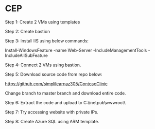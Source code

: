 # CEP

Step 1: Create 2 VMs using templates

Step 2: Create bastion

Step 3: Install IIS using below commands:

Install-WindowsFeature -name Web-Server -IncludeManagementTools -IncludeAllSubFeature

Step 4: Connect 2 VMs using bastion.

Step 5: Download source code from repo below:

https://github.com/simplilearnaz305/ContosoClinic

Change branch to master branch and download entire code.

Step 6: Extract the code and upload to C:\inetpub\wwwroot\

Step 7: Try accessing website with private IPs.

Step 8: Create Azure SQL using ARM template.



